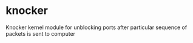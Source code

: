# knocker
Knocker kernel module for unblocking ports after particular sequence of packets is sent to computer
